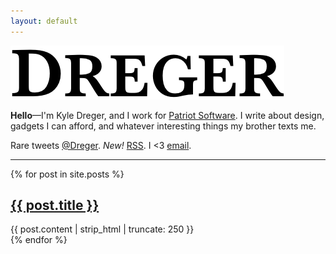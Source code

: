 ```yaml
---
layout: default
---
```

<a href="/"><img class="logo" src="/assets/images/dreger.png"></a>

**Hello**&mdash;I'm Kyle Dreger, and I work for [Patriot Software](https://patriotsoftware.com). I write about design, gadgets I can afford, and whatever interesting things my brother texts me. 

Rare tweets [@Dreger](https://twitter.com/dreger). *New!* [RSS](/feed.xml). I <3 [email](mailto:comments@dreger.me). 

---

{% for post in site.posts %}
  <article>
    <h1 class="post-title"><a href="{{post.url}}">{{ post.title }}</a></h1>
    {{ post.content | strip_html | truncate: 250 }}
  </article>
{% endfor %}
